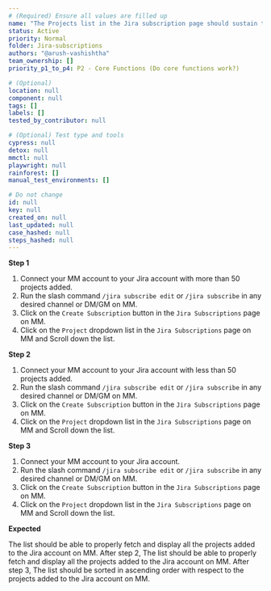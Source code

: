 ```yaml
---
# (Required) Ensure all values are filled up
name: "The Projects list in the Jira subscription page should sustain the pagination for projects more than 50 in the list."
status: Active
priority: Normal
folder: Jira-subscriptions
authors: "@arush-vashishtha"
team_ownership: []
priority_p1_to_p4: P2 - Core Functions (Do core functions work?)

# (Optional)
location: null
component: null
tags: []
labels: []
tested_by_contributor: null

# (Optional) Test type and tools
cypress: null
detox: null
mmctl: null
playwright: null
rainforest: []
manual_test_environments: []

# Do not change
id: null
key: null
created_on: null
last_updated: null
case_hashed: null
steps_hashed: null
---
```


**Step 1**

1. Connect your MM account to your Jira account with more than 50 projects added.
2. Run the slash command `/jira subscribe edit` or `/jira subscribe` in any desired channel or DM/GM on MM.
3. Click on the `Create Subscription` button in the `Jira Subscriptions` page on MM.
4. Click on the `Project` dropdown list in the `Jira Subscriptions` page on MM and Scroll down the list.

**Step 2**

1. Connect your MM account to your Jira account with less than 50 projects added.
2. Run the slash command `/jira subscribe edit` or `/jira subscribe` in any desired channel or DM/GM on MM.
3. Click on the `Create Subscription` button in the `Jira Subscriptions` page on MM.
4. Click on the `Project` dropdown list in the `Jira Subscriptions` page on MM and Scroll down the list.

**Step 3**

1. Connect your MM account to your Jira account.
2. Run the slash command `/jira subscribe edit` or `/jira subscribe` in any desired channel or DM/GM on MM.
3. Click on the `Create Subscription` button in the `Jira Subscriptions` page on MM.
4. Click on the `Project` dropdown list in the `Jira Subscriptions` page on MM and Scroll down the list.

**Expected**

The list should be able to properly fetch and display all the projects added to the Jira account on MM.
After step 2, The list should be able to properly fetch and display all the projects added to the Jira account on MM.
After step 3, The list should be sorted in ascending order with respect to the projects added to the Jira account on MM.